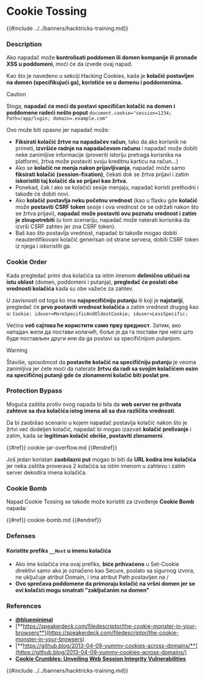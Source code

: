 # Cookie Tossing

{{#include ../../banners/hacktricks-training.md}}

### Description

Ako napadač može **kontrolisati poddomen ili domen kompanije ili pronađe XSS u poddomeni**, moći će da izvede ovaj napad.

Kao što je navedeno u sekciji Hacking Cookies, kada je **kolačić postavljen na domen (specifikujući ga), koristiće se u domenu i poddomenima.**

> [!CAUTION]
> Stoga, **napadač će moći da postavi specifičan kolačić na domen i poddomene radeći nešto poput** `document.cookie="session=1234; Path=/app/login; domain=.example.com"`

Ovo može biti opasno jer napadač može:

- **Fiksirati kolačić žrtve na napadačev račun**, tako da ako korisnik ne primeti, **izvršiće radnje na napadačevom računu** i napadač može dobiti neke zanimljive informacije (proveriti istoriju pretraga korisnika na platformi, žrtva može postaviti svoju kreditnu karticu na račun...)
- Ako se **kolačić ne menja nakon prijavljivanja**, napadač može samo **fiksirati kolačić (session-fixation)**, čekati dok se žrtva prijavi i zatim **iskoristiti taj kolačić da se prijavi kao žrtva**.
- Ponekad, čak i ako se kolačići sesije menjaju, napadač koristi prethodni i takođe će dobiti novi.
- Ako **kolačić postavlja neku početnu vrednost** (kao u flasku gde **kolačić** može **postaviti** **CSRF token** sesije i ova vrednost će se održati nakon što se žrtva prijavi), **napadač može postaviti ovu poznatu vrednost i zatim je zloupotrebiti** (u tom scenariju, napadač može naterati korisnika da izvrši CSRF zahtev jer zna CSRF token).
- Baš kao što postavlja vrednost, napadač bi takođe mogao dobiti neautentifikovani kolačić generisan od strane servera, dobiti CSRF token iz njega i iskoristiti ga.

### Cookie Order

Kada pregledač primi dva kolačića sa istim imenom **delimično utičući na istu oblast** (domen, poddomeni i putanja), **pregledač će poslati obe vrednosti kolačića** kada su obe važeće za zahtev.

U zavisnosti od toga ko ima **najspecifičniju putanju** ili koji je **najstariji**, pregledač će **prvo postaviti vrednost kolačića** a zatim vrednost drugog kao u: `Cookie: iduser=MoreSpecificAndOldestCookie; iduser=LessSpecific;`

Većina **vеб сајтова ће користити само прву вредност**. Затим, ако нападач жели да постави колачић, боље је да га постави пре него што буде постављен други или da ga postavi sa specifičnijom putanjom.

> [!WARNING]
> Štaviše, sposobnost da **postavite kolačić na specifičniju putanju** je veoma zanimljiva jer ćete moći da naterate **žrtvu da radi sa svojim kolačićem osim na specifičnoj putanji gde će zlonamerni kolačić biti poslat pre**.

### Protection Bypass

Moguća zaštita protiv ovog napada bi bila da **web server ne prihvata zahteve sa dva kolačića istog imena ali sa dva različita vrednosti**.

Da bi zaobišao scenario u kojem napadač postavlja kolačić nakon što je žrtvi već dodeljen kolačić, napadač bi mogao izazvati **kolačić prelivanje** i zatim, kada se **legitiman kolačić obriše, postaviti zlonamerni**.

{{#ref}}
cookie-jar-overflow.md
{{#endref}}

Još jedan koristan **zaobilazni put** mogao bi biti da **URL kodira ime kolačića** jer neka zaštita proverava 2 kolačića sa istim imenom u zahtevu i zatim server dekodira imena kolačića.

### Cookie Bomb

Napad Cookie Tossing se takođe može koristiti za izvođenje **Cookie Bomb** napada:

{{#ref}}
cookie-bomb.md
{{#endref}}

### Defense**s**

#### **Koristite prefiks `__Host` u imenu kolačića**

- Ako ime kolačića ima ovaj prefiks, **biće prihvaćeno** u Set-Cookie direktivi samo ako je označeno kao Secure, poslato sa sigurnog izvora, ne uključuje atribut Domain, i ima atribut Path postavljen na /
- **Ovo sprečava poddomene da primoraju kolačić na vršni domen jer se ovi kolačići mogu smatrati "zaključanim na domen"**

### References

- [**@blueminimal**](https://twitter.com/blueminimal)
- [**https://speakerdeck.com/filedescriptor/the-cookie-monster-in-your-browsers**](https://speakerdeck.com/filedescriptor/the-cookie-monster-in-your-browsers)
- [**https://github.blog/2013-04-09-yummy-cookies-across-domains/**](https://github.blog/2013-04-09-yummy-cookies-across-domains/)
- [**Cookie Crumbles: Unveiling Web Session Integrity Vulnerabilities**](https://www.youtube.com/watch?v=F_wAzF4a7Xg)

{{#include ../../banners/hacktricks-training.md}}
